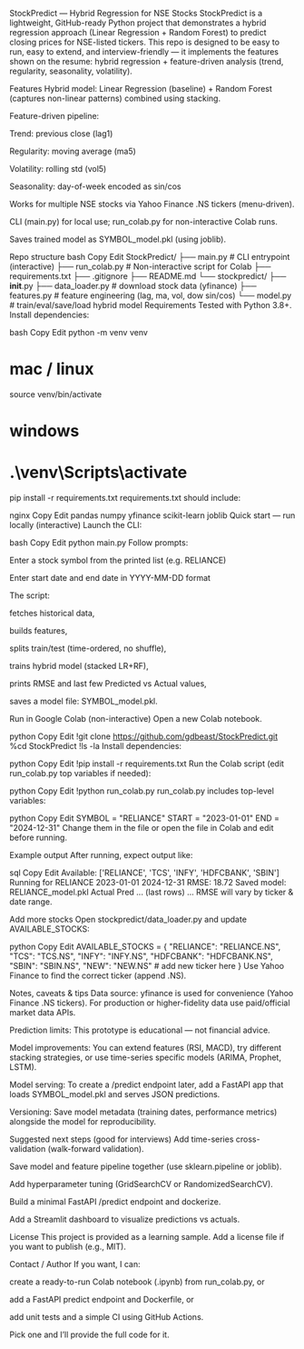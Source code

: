 StockPredict — Hybrid Regression for NSE Stocks
StockPredict is a lightweight, GitHub-ready Python project that demonstrates a hybrid regression approach (Linear Regression + Random Forest) to predict closing prices for NSE-listed tickers.
This repo is designed to be easy to run, easy to extend, and interview-friendly — it implements the features shown on the resume: hybrid regression + feature-driven analysis (trend, regularity, seasonality, volatility).

Features
Hybrid model: Linear Regression (baseline) + Random Forest (captures non-linear patterns) combined using stacking.

Feature-driven pipeline:

Trend: previous close (lag1)

Regularity: moving average (ma5)

Volatility: rolling std (vol5)

Seasonality: day-of-week encoded as sin/cos

Works for multiple NSE stocks via Yahoo Finance .NS tickers (menu-driven).

CLI (main.py) for local use; run_colab.py for non-interactive Colab runs.

Saves trained model as SYMBOL_model.pkl (using joblib).

Repo structure
bash
Copy
Edit
StockPredict/
├── main.py                # CLI entrypoint (interactive)
├── run_colab.py           # Non-interactive script for Colab
├── requirements.txt
├── .gitignore
├── README.md
└── stockpredict/
    ├── __init__.py
    ├── data_loader.py    # download stock data (yfinance)
    ├── features.py       # feature engineering (lag, ma, vol, dow sin/cos)
    └── model.py          # train/eval/save/load hybrid model
Requirements
Tested with Python 3.8+. Install dependencies:

bash
Copy
Edit
python -m venv venv
# mac / linux
source venv/bin/activate
# windows
# .\venv\Scripts\activate

pip install -r requirements.txt
requirements.txt should include:

nginx
Copy
Edit
pandas
numpy
yfinance
scikit-learn
joblib
Quick start — run locally (interactive)
Launch the CLI:

bash
Copy
Edit
python main.py
Follow prompts:

Enter a stock symbol from the printed list (e.g. RELIANCE)

Enter start date and end date in YYYY-MM-DD format

The script:

fetches historical data,

builds features,

splits train/test (time-ordered, no shuffle),

trains hybrid model (stacked LR+RF),

prints RMSE and last few Predicted vs Actual values,

saves a model file: SYMBOL_model.pkl.

Run in Google Colab (non-interactive)
Open a new Colab notebook.


python
Copy
Edit
!git clone https://github.com/gdbeast/StockPredict.git
%cd StockPredict
!ls -la
Install dependencies:

python
Copy
Edit
!pip install -r requirements.txt
Run the Colab script (edit run_colab.py top variables if needed):

python
Copy
Edit
!python run_colab.py
run_colab.py includes top-level variables:

python
Copy
Edit
SYMBOL = "RELIANCE"
START = "2023-01-01"
END   = "2024-12-31"
Change them in the file or open the file in Colab and edit before running.

Example output
After running, expect output like:

sql
Copy
Edit
Available: ['RELIANCE', 'TCS', 'INFY', 'HDFCBANK', 'SBIN']
Running for RELIANCE 2023-01-01 2024-12-31
RMSE: 18.72
Saved model: RELIANCE_model.pkl
   Actual     Pred
... (last rows) ...
RMSE will vary by ticker & date range.

Add more stocks
Open stockpredict/data_loader.py and update AVAILABLE_STOCKS:

python
Copy
Edit
AVAILABLE_STOCKS = {
  "RELIANCE": "RELIANCE.NS",
  "TCS": "TCS.NS",
  "INFY": "INFY.NS",
  "HDFCBANK": "HDFCBANK.NS",
  "SBIN": "SBIN.NS",
  "NEW": "NEW.NS"   # add new ticker here
}
Use Yahoo Finance to find the correct ticker (append .NS).

Notes, caveats & tips
Data source: yfinance is used for convenience (Yahoo Finance .NS tickers). For production or higher-fidelity data use paid/official market data APIs.

Prediction limits: This prototype is educational — not financial advice.

Model improvements: You can extend features (RSI, MACD), try different stacking strategies, or use time-series specific models (ARIMA, Prophet, LSTM).

Model serving: To create a /predict endpoint later, add a FastAPI app that loads SYMBOL_model.pkl and serves JSON predictions.

Versioning: Save model metadata (training dates, performance metrics) alongside the model for reproducibility.

Suggested next steps (good for interviews)
Add time-series cross-validation (walk-forward validation).

Save model and feature pipeline together (use sklearn.pipeline or joblib).

Add hyperparameter tuning (GridSearchCV or RandomizedSearchCV).

Build a minimal FastAPI /predict endpoint and dockerize.

Add a Streamlit dashboard to visualize predictions vs actuals.

License
This project is provided as a learning sample. Add a license file if you want to publish (e.g., MIT).

Contact / Author
If you want, I can:

create a ready-to-run Colab notebook (.ipynb) from run_colab.py, or

add a FastAPI predict endpoint and Dockerfile, or

add unit tests and a simple CI using GitHub Actions.

Pick one and I’ll provide the full code for it.